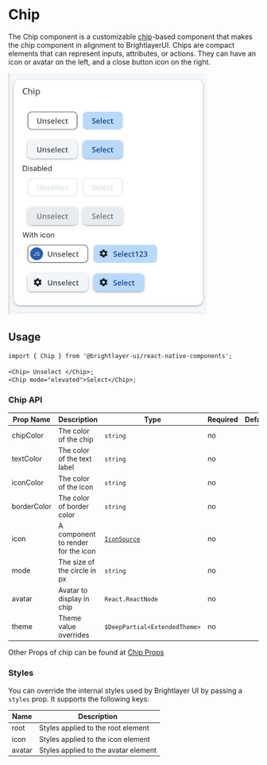 # Chip

The Chip component is a customizable [chip](https://callstack.github.io/react-native-paper/docs/components/Chip/)-based component that makes the chip component in alignment to BrightlayerUI. Chips are compact elements that can represent inputs, attributes, or actions. They can have an icon or avatar on the left, and a close button icon on the right.

<img width="400" alt="Chipcomponent" src="./images/chip.png">

## Usage

```tsx
import { Chip } from '@brightlayer-ui/react-native-components';

<Chip> Unselect </Chip>;
<Chip mode="elevated">Select</Chip>;
```

### Chip API

| Prop Name   | Description                        | Type                          | Required | Default |
| ----------- | ---------------------------------- | ----------------------------- | -------- | ------- |
| chipColor   | The color of the chip              | `string`                      | no       |         |
| textColor   | The color of the text label        | `string`                      | no       |         |
| iconColor   | The color of the icon              | `string`                      | no       |         |
| borderColor | The color of border color          | `string`                      | no       |         |
| icon        | A component to render for the icon | [`IconSource`](./Icons.md)    | no       |         |
| mode        | The size of the circle in px       | `string`                      | no       |         |
| avatar      | Avatar to display in chip          | `React.ReactNode`             | no       |         |
| theme       | Theme value overrides              | `$DeepPartial<ExtendedTheme>` | no       |         |

Other Props of chip can be found at [Chip Props](https://callstack.github.io/react-native-paper/docs/components/Chip/)

### Styles

You can override the internal styles used by Brightlayer UI by passing a `styles` prop. It supports the following keys:

| Name   | Description                          |
| ------ | ------------------------------------ |
| root   | Styles applied to the root element   |
| icon   | Styles applied to the icon element   |
| avatar | Styles applied to the avatar element |
